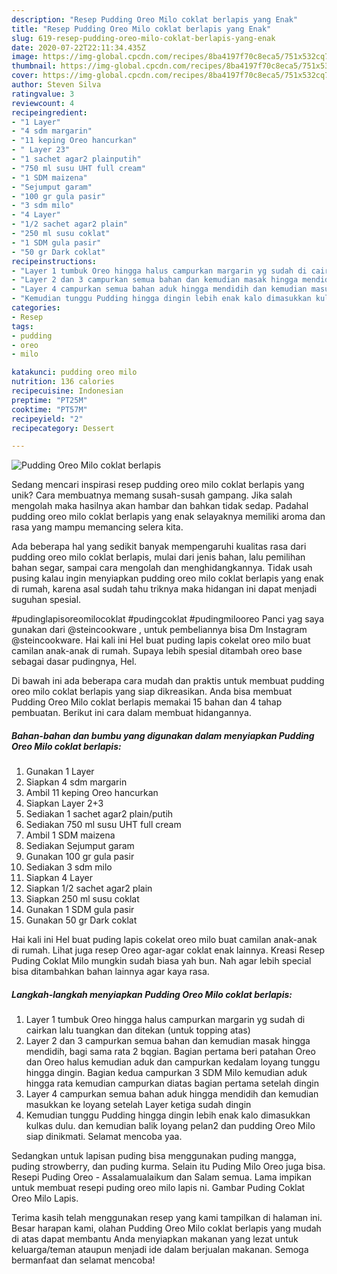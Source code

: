 ```yaml
---
description: "Resep Pudding Oreo Milo coklat berlapis yang Enak"
title: "Resep Pudding Oreo Milo coklat berlapis yang Enak"
slug: 619-resep-pudding-oreo-milo-coklat-berlapis-yang-enak
date: 2020-07-22T22:11:34.435Z
image: https://img-global.cpcdn.com/recipes/8ba4197f70c8eca5/751x532cq70/pudding-oreo-milo-coklat-berlapis-foto-resep-utama.jpg
thumbnail: https://img-global.cpcdn.com/recipes/8ba4197f70c8eca5/751x532cq70/pudding-oreo-milo-coklat-berlapis-foto-resep-utama.jpg
cover: https://img-global.cpcdn.com/recipes/8ba4197f70c8eca5/751x532cq70/pudding-oreo-milo-coklat-berlapis-foto-resep-utama.jpg
author: Steven Silva
ratingvalue: 3
reviewcount: 4
recipeingredient:
- "1 Layer"
- "4 sdm margarin"
- "11 keping Oreo hancurkan"
- " Layer 23"
- "1 sachet agar2 plainputih"
- "750 ml susu UHT full cream"
- "1 SDM maizena"
- "Sejumput garam"
- "100 gr gula pasir"
- "3 sdm milo"
- "4 Layer"
- "1/2 sachet agar2 plain"
- "250 ml susu coklat"
- "1 SDM gula pasir"
- "50 gr Dark coklat"
recipeinstructions:
- "Layer 1 tumbuk Oreo hingga halus campurkan margarin yg sudah di cairkan lalu tuangkan dan ditekan (untuk topping atas)"
- "Layer 2 dan 3 campurkan semua bahan dan kemudian masak hingga mendidih, bagi sama rata 2 bqgian. Bagian pertama beri patahan Oreo dan Oreo halus kemudian aduk dan campurkan kedalam loyang tunggu hingga dingin. Bagian kedua campurkan 3 SDM Milo kemudian aduk hingga rata kemudian campurkan diatas bagian pertama setelah dingin"
- "Layer 4 campurkan semua bahan aduk hingga mendidih dan kemudian masukkan ke loyang setelah Layer ketiga sudah dingin"
- "Kemudian tunggu Pudding hingga dingin lebih enak kalo dimasukkan kulkas dulu. dan kemudian balik loyang pelan2 dan pudding Oreo Milo siap dinikmati. Selamat mencoba yaa."
categories:
- Resep
tags:
- pudding
- oreo
- milo

katakunci: pudding oreo milo 
nutrition: 136 calories
recipecuisine: Indonesian
preptime: "PT25M"
cooktime: "PT57M"
recipeyield: "2"
recipecategory: Dessert

---
```



![Pudding Oreo Milo coklat berlapis](https://img-global.cpcdn.com/recipes/8ba4197f70c8eca5/751x532cq70/pudding-oreo-milo-coklat-berlapis-foto-resep-utama.jpg)

Sedang mencari inspirasi resep pudding oreo milo coklat berlapis yang unik? Cara membuatnya memang susah-susah gampang. Jika salah mengolah maka hasilnya akan hambar dan bahkan tidak sedap. Padahal pudding oreo milo coklat berlapis yang enak selayaknya memiliki aroma dan rasa yang mampu memancing selera kita.

Ada beberapa hal yang sedikit banyak mempengaruhi kualitas rasa dari pudding oreo milo coklat berlapis, mulai dari jenis bahan, lalu pemilihan bahan segar, sampai cara mengolah dan menghidangkannya. Tidak usah pusing kalau ingin menyiapkan pudding oreo milo coklat berlapis yang enak di rumah, karena asal sudah tahu triknya maka hidangan ini dapat menjadi suguhan spesial.

#pudinglapisoreomilocoklat #pudingcoklat #pudingmilooreo Panci yag saya gunakan dari @steincookware , untuk pembeliannya bisa Dm Instagram @steincookware. Hai kali ini Hel buat puding lapis cokelat oreo milo buat camilan anak-anak di rumah. Supaya lebih spesial ditambah oreo base sebagai dasar pudingnya, Hel.


Di bawah ini ada beberapa cara mudah dan praktis untuk membuat pudding oreo milo coklat berlapis yang siap dikreasikan. Anda bisa membuat Pudding Oreo Milo coklat berlapis memakai 15 bahan dan 4 tahap pembuatan. Berikut ini cara dalam membuat hidangannya.

<!--inarticleads1-->

##### Bahan-bahan dan bumbu yang digunakan dalam menyiapkan Pudding Oreo Milo coklat berlapis:

1. Gunakan 1 Layer
1. Siapkan 4 sdm margarin
1. Ambil 11 keping Oreo hancurkan
1. Siapkan  Layer 2+3
1. Sediakan 1 sachet agar2 plain/putih
1. Sediakan 750 ml susu UHT full cream
1. Ambil 1 SDM maizena
1. Sediakan Sejumput garam
1. Gunakan 100 gr gula pasir
1. Sediakan 3 sdm milo
1. Siapkan 4 Layer
1. Siapkan 1/2 sachet agar2 plain
1. Siapkan 250 ml susu coklat
1. Gunakan 1 SDM gula pasir
1. Gunakan 50 gr Dark coklat


Hai kali ini Hel buat puding lapis cokelat oreo milo buat camilan anak-anak di rumah. Lihat juga resep Oreo agar-agar coklat enak lainnya. Kreasi Resep Puding Coklat Milo mungkin sudah biasa yah bun. Nah agar lebih special bisa ditambahkan bahan lainnya agar kaya rasa. 

<!--inarticleads2-->

##### Langkah-langkah menyiapkan Pudding Oreo Milo coklat berlapis:

1. Layer 1 tumbuk Oreo hingga halus campurkan margarin yg sudah di cairkan lalu tuangkan dan ditekan (untuk topping atas)
1. Layer 2 dan 3 campurkan semua bahan dan kemudian masak hingga mendidih, bagi sama rata 2 bqgian. Bagian pertama beri patahan Oreo dan Oreo halus kemudian aduk dan campurkan kedalam loyang tunggu hingga dingin. Bagian kedua campurkan 3 SDM Milo kemudian aduk hingga rata kemudian campurkan diatas bagian pertama setelah dingin
1. Layer 4 campurkan semua bahan aduk hingga mendidih dan kemudian masukkan ke loyang setelah Layer ketiga sudah dingin
1. Kemudian tunggu Pudding hingga dingin lebih enak kalo dimasukkan kulkas dulu. dan kemudian balik loyang pelan2 dan pudding Oreo Milo siap dinikmati. Selamat mencoba yaa.


Sedangkan untuk lapisan puding bisa menggunakan puding mangga, puding strowberry, dan puding kurma. Selain itu Puding Milo Oreo juga bisa. Resepi Puding Oreo - Assalamualaikum dan Salam semua. Lama impikan untuk membuat resepi puding oreo milo lapis ni. Gambar Puding Coklat Oreo Milo Lapis. 

Terima kasih telah menggunakan resep yang kami tampilkan di halaman ini. Besar harapan kami, olahan Pudding Oreo Milo coklat berlapis yang mudah di atas dapat membantu Anda menyiapkan makanan yang lezat untuk keluarga/teman ataupun menjadi ide dalam berjualan makanan. Semoga bermanfaat dan selamat mencoba!
